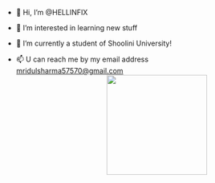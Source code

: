 - 👋 Hi, I’m @HELLINFIX
- 👀 I’m interested in learning new stuff                                                                             
- 🌱 I’m currently a student of Shoolini University!     

- 📫 U can reach me by my email address mridulsharma57570@gmail.com  
<img src="![asdf_stickers-512px-21](https://user-images.githubusercontent.com/111268251/188068792-021903e9-c454-4aca-97b5-2226f53fa095.gif)" 
width="200px" height="200px" align="right" style="padding-left: 0px; padding-right: 100px;">


<!---
HELLINFIX/HELLINFIX is a ✨ special ✨ repository because its `README.md` (this file) appears on your GitHub profile.
You can click the Preview link to take a look at your changes.
--->
